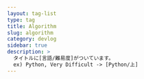 ```yaml
---
layout: tag-list
type: tag
title: Algorithm
slug: algorithm
category: devlog
sidebar: true
description: >
  タイトルに[言語/難易度]がついています。
  ex) Python, Very Difficult -> [Python/上]
---
```

